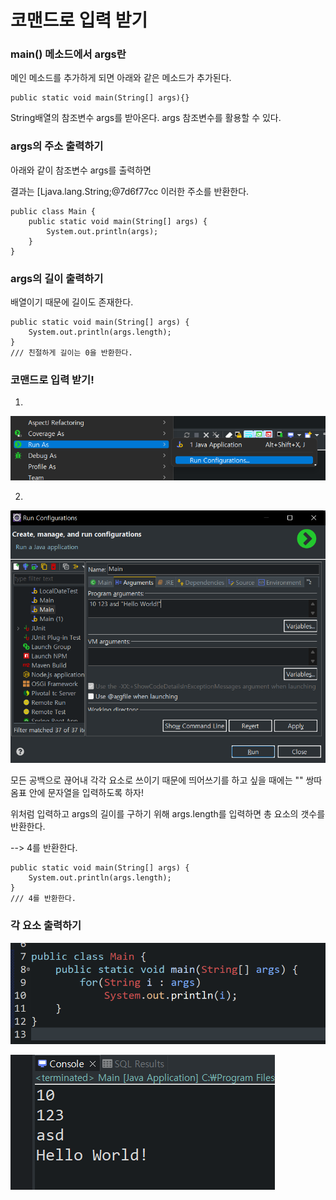 코맨드로 입력 받기
==========================






### main() 메소드에서 args란
메인 메소드를 추가하게 되면 아래와 같은 메소드가 추가된다.



```
public static void main(String[] args){}
```
String배열의 참조변수 args를 받아온다. args 참조변수를 활용할 수 있다.






### args의 주소 출력하기
아래와 같이 참조변수 args를 출력하면 



결과는 [Ljava.lang.String;@7d6f77cc 이러한 주소를 반환한다.
```
public class Main {
    public static void main(String[] args) {
    	System.out.println(args);
    }
}
```





### args의 길이 출력하기
배열이기 때문에 길이도 존재한다.
```
public static void main(String[] args) {
    System.out.println(args.length);
}
/// 친절하게 길이는 0을 반환한다.
```



### 코맨드로 입력 받기!
1.
![Alt text](/JAVA/command.png)






2.
![Alt text](/JAVA/command2.png)



모든 공백으로 끊어내 각각 요소로 쓰이기 때문에 띄어쓰기를 하고 싶을 때에는 "" 쌍따옴표 안에 문자열을 입력하도록 하자!



위처럼 입력하고 args의 길이를 구하기 위해 args.length를 입력하면 총 요소의 갯수를 반환한다.



--> 4를 반환한다.



```
public static void main(String[] args) {
    System.out.println(args.length);
}
/// 4를 반환한다.
```



### 각 요소 출력하기
![Alt text](/JAVA/print.png)



![Alt text](/JAVA/result.png)